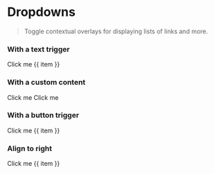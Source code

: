 # Dropdowns

> Toggle contextual overlays for displaying lists of links and more.

### With a text trigger

<w-dropdown :style="{ marginBottom: '6em' }">
  <w-dropdown-trigger>Click me</w-dropdown-trigger>
  <w-dropdown-list>
  <w-dropdown-item v-for="item of ['One', 'Two', 'Three']">{{ item }}</w-dropdown-item>
  </w-dropdown-list>
</w-dropdown>

### With a custom content

<w-dropdown :style="{ marginBottom: '6em' }">
  <w-dropdown-trigger>Click me</w-dropdown-trigger>
  <w-dropdown-list>
  <w-dropdown-item>
  <w-button block :style="{ width: '300px' }">Click me</w-button>
  </w-dropdown-item>
  </w-dropdown-list>
</w-dropdown>

### With a button trigger

<w-dropdown :style="{ marginBottom: '6em' }">
  <w-dropdown-trigger>
  <w-button>Click me</w-button>
  </w-dropdown-trigger>
  <w-dropdown-list>
  <w-dropdown-item v-for="item of ['One', 'Two', 'Three']">{{ item }}</w-dropdown-item>
  </w-dropdown-list>
</w-dropdown>

### Align to right

<w-dropdown>
  <w-dropdown-trigger>
  <w-button>Click me</w-button>
  </w-dropdown-trigger>
  <w-dropdown-list align="right">
  <w-dropdown-item v-for="item of ['One', 'Two', 'Three']">{{ item }}</w-dropdown-item>
  </w-dropdown-list>
</w-dropdown>
